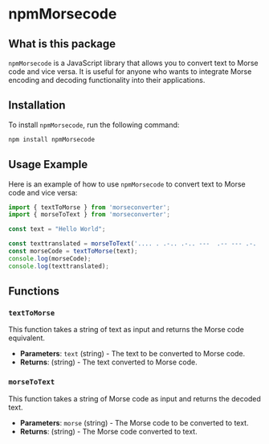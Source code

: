 # npmMorsecode

## What is this package

`npmMorsecode` is a JavaScript library that allows you to convert text to Morse code and vice versa. It is useful for anyone who wants to integrate Morse encoding and decoding functionality into their applications.

## Installation

To install `npmMorsecode`, run the following command:

```bash
npm install npmMorsecode
```

## Usage Example
Here is an example of how to use `npmMorsecode` to convert text to Morse code and vice versa:

```javascript
import { textToMorse } from 'morseconverter';
import { morseToText } from 'morseconverter';

const text = "Hello World";

const texttranslated = morseToText('.... . .-.. .-.. ---  .-- --- .-. .-.. -..');
const morseCode = textToMorse(text);
console.log(morseCode);
console.log(texttranslated);
```

## Functions

### `textToMorse`

This function takes a string of text as input and returns the Morse code equivalent.

- **Parameters**: `text` (string) - The text to be converted to Morse code.
- **Returns**: (string) - The text converted to Morse code.

### `morseToText`

This function takes a string of Morse code as input and returns the decoded text.

- **Parameters**: `morse` (string) - The Morse code to be converted to text.
- **Returns**: (string) - The Morse code converted to text.

